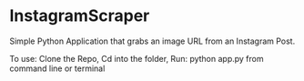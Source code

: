 # InstagramScraper

Simple Python Application that grabs an image URL from an Instagram Post.

To use:
Clone the Repo,
Cd into the folder,
Run: python app.py from command line or terminal
